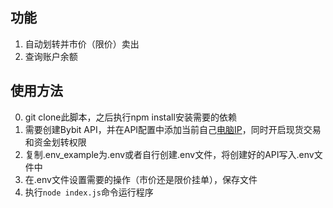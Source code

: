 ## 功能
1. 自动划转并市价（限价）卖出
2. 查询账户余额

## 使用方法
0. git clone此脚本，之后执行npm install安装需要的依赖
1. 需要创建Bybit API，并在API配置中添加当前自己[电脑IP](https://www.ipaddress.my/?lang=zh_CN)，同时开启现货交易和资金划转权限
2. 复制.env_example为.env或者自行创建.env文件，将创建好的API写入.env文件中
3. 在.env文件设置需要的操作（市价还是限价挂单），保存文件
4. 执行```node index.js```命令运行程序
